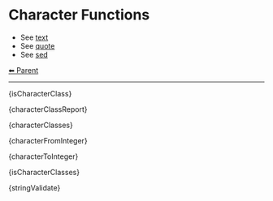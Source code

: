 # Character Functions

- See [text](./text.md)
- See [quote](./quote.md)
- See [sed](./sed.md)

<!-- TEMPLATE header 2 -->
[⬅ Parent ](../index.md)
<hr />

{isCharacterClass}

{characterClassReport}

{characterClasses}

{characterFromInteger}

{characterToInteger}

{isCharacterClasses}

{stringValidate}

